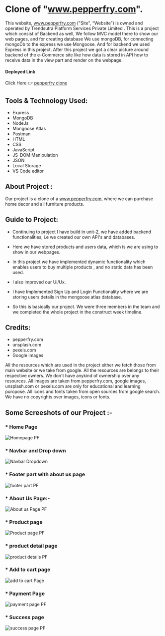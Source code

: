 
# Clone of "www.pepperfry.com". 

This website, www.pepperfry.com ("Site", “Website”) is owned and operated by Trendsutra Platform Services Private Limited
.
This is a project which consist of Backend as well, We follow MVC model there to show our web pages, and for creating database We use mongoDB, for connecting mongoDb to the express we use Mongoose. And for backend we used Express in this project.  After this project we got a clear picture around backend of the e-Commerce site like how data is stored in API how to receive data in the view part and render on the webpage.

#### Deployed Link 
 Click Here 👉 [pepperfry clone](https://pepperfrywebsite.herokuapp.com/products/home)

## Tools & Technology Used:

- Express
- MongoDB
- NodeJs
- Mongoose Atlas
- Postman
- HTML
- CSS
- JavaScript
- JS-DOM Manipulation
- JSON
- Local Storage
- VS Code editor



## About Project : 

Our project is a clone of a www.pepperfry.com, where we can purchase home decor and all furniture products.

## Guide to Project:

* Continuing to project I have build in unit-2, we have added backend functionalities, i.e we created our own API's and databases. 

* Here we have stored products and users data, which is we are using to show in our webpages.

* In this project we have implemented dynamic functionality which enables users to buy multiple products , and no static data has been used.

* I also improved our Ui/Ux.
 
* I have Implemented Sign Up and Login Functionality where we are storing users details in the mongoose atlas database.

* So this is basically our project. We were three members in the team and we completed the whole project in the construct week timeline.  

## Credits:
* pepperfry.com
* unsplash.com
* pexels.com
* Google images

All the resources which are used in the project either we fetch those from main website or we take from google. All the resources are belongs to their respective owners. We don't have anykind of ownership over any resources. All images are taken from pepperfry.com, google images, unsplash.com or pexels.com are only for educational and learning puropose. All icons and fonts taken from open sources from google search. We have no copyrights over images, icons or fonts.


## Some Screeshots of our Project :-

### * Home Page 
![Homepage PF](https://user-images.githubusercontent.com/82999625/141252666-3ffe71ba-8c1d-4497-a77f-411781f9c3c8.png)


### * Navbar and Drop down
![Navbar   Dropdown](https://user-images.githubusercontent.com/82999625/141252629-0a46693e-7fc4-4b18-8c34-534b62270198.png)




### * Footer part with about us page


![footer part PF](https://user-images.githubusercontent.com/82999625/141252315-2590895e-4675-4aaf-a3f6-af8595121b15.png)


### * About Us Page:-

![About us Page PF](https://user-images.githubusercontent.com/82999625/141252480-4c1afd10-733b-47d3-85ce-edd9e80cfdbd.png)


### * Product page 
![Product page PF](https://user-images.githubusercontent.com/82999625/141252704-1c1d1a95-4a09-472b-bb36-ac0039d2e469.png)


### * product detail page
![product details PF](https://user-images.githubusercontent.com/82999625/141252583-6ec31254-4298-459e-a2da-aa58e9116475.png)


### * Add to cart page


![add to cart Page](https://user-images.githubusercontent.com/82999625/141252769-67e3a0a2-38d0-4e0e-a664-da407a631f30.png)



### * Payment Page
![payment page PF](https://user-images.githubusercontent.com/82999625/141252644-5c1136a5-c667-4bb6-9de2-0eb70697fa51.png)



### * Success page
![success page PF](https://user-images.githubusercontent.com/82999625/141252601-6ad2d5e5-d6cd-4049-93ba-c7b7a9db091b.png)


















 


















 


















 
